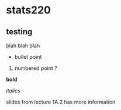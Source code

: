 # stats220
## testing
blah blah blah
* bullet point
1. numbered point ?

**bold**

*italics*

slides from lecture 1A.2 has more information
